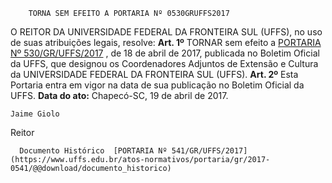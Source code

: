         TORNA SEM EFEITO A PORTARIA Nº 0530GRUFFS2017  

 O REITOR DA UNIVERSIDADE FEDERAL DA FRONTEIRA SUL (UFFS), no uso de suas atribuições legais, resolve:   **Art. 1º** TORNAR sem efeito a [PORTARIA Nº 530/GR/UFFS/2017](https://www.uffs.edu.br/atos-normativos/portaria/gr/2017-0530)  , de 18 de abril de 2017, publicada no Boletim Oficial da UFFS, que designou os Coordenadores Adjuntos de Extensão e Cultura da UNIVERSIDADE FEDERAL DA FRONTEIRA SUL (UFFS).   **Art. 2º** Esta Portaria entra em vigor na data de sua publicação no Boletim Oficial da UFFS.      **Data do ato:** Chapecó-SC, 19 de abril de 2017.   
 

    Jaime Giolo   
 Reitor 

      Documento Histórico  [PORTARIA Nº 541/GR/UFFS/2017](https://www.uffs.edu.br/atos-normativos/portaria/gr/2017-0541/@@download/documento_historico)     
      